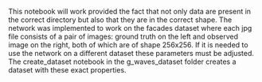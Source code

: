 This notebook will work provided the fact that not only data are present in the correct directory but also that they are in the correct shape. The network was implemented to work on the facades dataset where each jpg file consists of a pair of images: ground truth on the left and observed image on the right, both of which are of shape 256x256. If it is needed to use the network on a different dataset these parameters must be adjusted. The create_dataset notebook in the g_waves_dataset folder creates a dataset with these exact properties.
